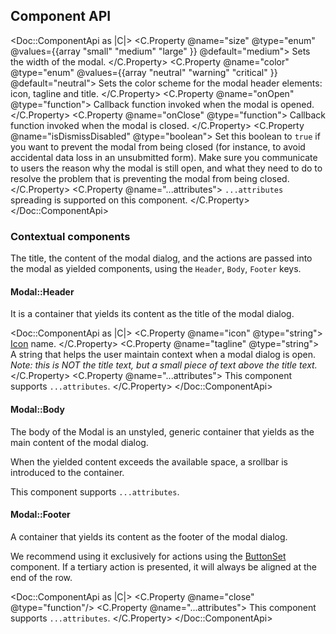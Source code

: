 ## Component API

<Doc::ComponentApi as |C|>
  <C.Property @name="size" @type="enum" @values={{array "small" "medium" "large" }} @default="medium">
    Sets the width of the modal.
  </C.Property>
  <C.Property @name="color" @type="enum" @values={{array "neutral" "warning" "critical" }} @default="neutral">
    Sets the color scheme for the modal header elements: icon, tagline and title.
  </C.Property>
  <C.Property @name="onOpen" @type="function">
    Callback function invoked when the modal is opened.
  </C.Property>
  <C.Property @name="onClose" @type="function">
    Callback function invoked when the modal is closed.
  </C.Property>
  <C.Property @name="isDismissDisabled" @type="boolean">
    Set this boolean to `true` if you want to prevent the modal from being closed (for instance, to avoid accidental data loss in an unsubmitted form). Make sure you communicate to users the reason why the modal is still open, and what they need to do to resolve the problem that is preventing the modal from being closed.
  </C.Property>
  <C.Property @name="...attributes">
    `...attributes` spreading is supported on this component.
  </C.Property>
</Doc::ComponentApi>

### Contextual components

The title, the content of the modal dialog, and the actions are passed into the modal as yielded components, using the `Header`, `Body`, `Footer` keys.

#### Modal::Header

It is a container that yields its content as the title of the modal dialog.

<Doc::ComponentApi as |C|>
  <C.Property @name="icon" @type="string">
    [Icon](/foundations/icons) name.
  </C.Property>
  <C.Property @name="tagline" @type="string">
    A string that helps the user maintain context when a modal dialog is open. _Note: this is NOT the title text, but a small piece of text above the title text._
  </C.Property>
  <C.Property @name="...attributes">
    This component supports `...attributes`.
  </C.Property>
</Doc::ComponentApi>

#### Modal::Body

The body of the Modal is an unstyled, generic container that yields as the main content of the modal dialog.

When the yielded content exceeds the available space, a srollbar is introduced to the container.

This component supports `...attributes`.

#### Modal::Footer

A container that yields its content as the footer of the modal dialog.

We recommend using it exclusively for actions using the [ButtonSet](/components/button-set/) component. If a tertiary action is presented, it will always be aligned at the end of the row.

<Doc::ComponentApi as |C|>
  <C.Property @name="close" @type="function"/>
  <C.Property @name="...attributes">
    This component supports `...attributes`.
  </C.Property>
</Doc::ComponentApi>